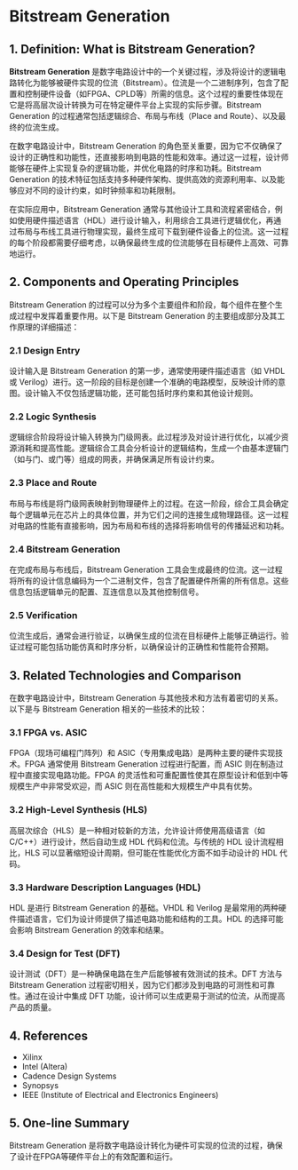 # Bitstream Generation

## 1. Definition: What is **Bitstream Generation**?
**Bitstream Generation** 是数字电路设计中的一个关键过程，涉及将设计的逻辑电路转化为能够被硬件实现的位流（Bitstream）。位流是一个二进制序列，包含了配置和控制硬件设备（如FPGA、CPLD等）所需的信息。这个过程的重要性体现在它是将高层次设计转换为可在特定硬件平台上实现的实际步骤。Bitstream Generation 的过程通常包括逻辑综合、布局与布线（Place and Route）、以及最终的位流生成。

在数字电路设计中，Bitstream Generation 的角色至关重要，因为它不仅确保了设计的正确性和功能性，还直接影响到电路的性能和效率。通过这一过程，设计师能够在硬件上实现复杂的逻辑功能，并优化电路的时序和功耗。Bitstream Generation 的技术特征包括支持多种硬件架构、提供高效的资源利用率、以及能够应对不同的设计约束，如时钟频率和功耗限制。

在实际应用中，Bitstream Generation 通常与其他设计工具和流程紧密结合，例如使用硬件描述语言（HDL）进行设计输入，利用综合工具进行逻辑优化，再通过布局与布线工具进行物理实现，最终生成可下载到硬件设备上的位流。这一过程的每个阶段都需要仔细考虑，以确保最终生成的位流能够在目标硬件上高效、可靠地运行。

## 2. Components and Operating Principles
Bitstream Generation 的过程可以分为多个主要组件和阶段，每个组件在整个生成过程中发挥着重要作用。以下是 Bitstream Generation 的主要组成部分及其工作原理的详细描述：

### 2.1 Design Entry
设计输入是 Bitstream Generation 的第一步，通常使用硬件描述语言（如 VHDL 或 Verilog）进行。这一阶段的目标是创建一个准确的电路模型，反映设计师的意图。设计输入不仅包括逻辑功能，还可能包括时序约束和其他设计规则。

### 2.2 Logic Synthesis
逻辑综合阶段将设计输入转换为门级网表。此过程涉及对设计进行优化，以减少资源消耗和提高性能。逻辑综合工具会分析设计的逻辑结构，生成一个由基本逻辑门（如与门、或门等）组成的网表，并确保满足所有设计约束。

### 2.3 Place and Route
布局与布线是将门级网表映射到物理硬件上的过程。在这一阶段，综合工具会确定每个逻辑单元在芯片上的具体位置，并为它们之间的连接生成物理路径。这一过程对电路的性能有直接影响，因为布局和布线的选择将影响信号的传播延迟和功耗。

### 2.4 Bitstream Generation
在完成布局与布线后，Bitstream Generation 工具会生成最终的位流。这一过程将所有的设计信息编码为一个二进制文件，包含了配置硬件所需的所有信息。这些信息包括逻辑单元的配置、互连信息以及其他控制信号。

### 2.5 Verification
位流生成后，通常会进行验证，以确保生成的位流在目标硬件上能够正确运行。验证过程可能包括功能仿真和时序分析，以确保设计的正确性和性能符合预期。

## 3. Related Technologies and Comparison
在数字电路设计中，Bitstream Generation 与其他技术和方法有着密切的关系。以下是与 Bitstream Generation 相关的一些技术的比较：

### 3.1 FPGA vs. ASIC
FPGA（现场可编程门阵列）和 ASIC（专用集成电路）是两种主要的硬件实现技术。FPGA 通常使用 Bitstream Generation 过程进行配置，而 ASIC 则在制造过程中直接实现电路功能。FPGA 的灵活性和可重配置性使其在原型设计和低到中等规模生产中非常受欢迎，而 ASIC 则在高性能和大规模生产中具有优势。

### 3.2 High-Level Synthesis (HLS)
高层次综合（HLS）是一种相对较新的方法，允许设计师使用高级语言（如 C/C++）进行设计，然后自动生成 HDL 代码和位流。与传统的 HDL 设计流程相比，HLS 可以显著缩短设计周期，但可能在性能优化方面不如手动设计的 HDL 代码。

### 3.3 Hardware Description Languages (HDL)
HDL 是进行 Bitstream Generation 的基础。VHDL 和 Verilog 是最常用的两种硬件描述语言，它们为设计师提供了描述电路功能和结构的工具。HDL 的选择可能会影响 Bitstream Generation 的效率和结果。

### 3.4 Design for Test (DFT)
设计测试（DFT）是一种确保电路在生产后能够被有效测试的技术。DFT 方法与 Bitstream Generation 过程密切相关，因为它们都涉及到电路的可测性和可靠性。通过在设计中集成 DFT 功能，设计师可以生成更易于测试的位流，从而提高产品的质量。

## 4. References
- Xilinx
- Intel (Altera)
- Cadence Design Systems
- Synopsys
- IEEE (Institute of Electrical and Electronics Engineers)

## 5. One-line Summary
Bitstream Generation 是将数字电路设计转化为硬件可实现的位流的过程，确保了设计在FPGA等硬件平台上的有效配置和运行。